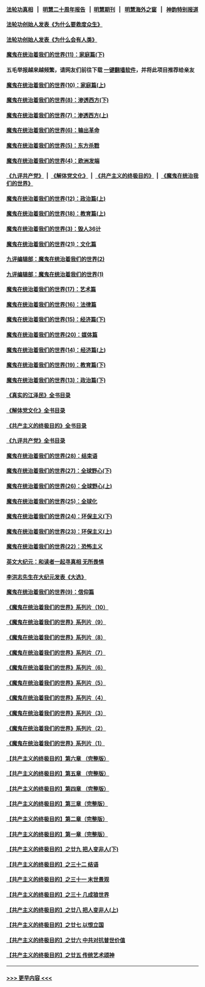 #### [法轮功真相](https://github.com/gfw-breaker/truth/blob/master/README.md?t=0) &nbsp;&nbsp;|&nbsp;&nbsp; [明慧二十周年报告](https://github.com/gfw-breaker/mh-reports/blob/master/README.md?t=0) &nbsp;&nbsp;|&nbsp;&nbsp;[明慧期刊](https://github.com/gfw-breaker/mh-qikan) &nbsp;&nbsp;|&nbsp;&nbsp; [明慧海外之窗](https://github.com/gfw-breaker/mh-news/blob/master/README.md?t=0) &nbsp;&nbsp;|&nbsp;&nbsp; [神韵特别报道](https://github.com/gfw-breaker/mh-news/blob/master/shenyun.md?t=0)
#### [法轮功创始人发表《为什么要救度众生》](../pages/nsc422/n13975246.md?t=05230043) 
#### [法轮功创始人发表《为什么会有人类》](../pages/nsc422/n13912117.md?t=05230043) 
#### [魔鬼在统治着我们的世界(11)：家庭篇(下)](../pages/nsc422/n10440961.md?t=05230043) 
#### 五毛举报越来越频繁，请网友们前往下载 [一键翻墙软件](https://github.com/gfw-breaker/ssr-accounts)，并将此项目推荐给亲友
#### [魔鬼在统治着我们的世界(10)：家庭篇(上)](../pages/nsc422/n10435448.md?t=05230043) 
#### [魔鬼在统治着我们的世界(8)：渗透西方(下)](../pages/nsc422/n10429603.md?t=05230043) 
#### [魔鬼在统治着我们的世界(7)：渗透西方(上)](../pages/nsc422/n10426013.md?t=05230043) 
#### [魔鬼在统治着我们的世界(6)：输出革命](../pages/nsc422/n10421536.md?t=05230043) 
#### [魔鬼在统治着我们的世界(5)：东方杀戮](../pages/nsc422/n10417707.md?t=05230043) 
#### [魔鬼在统治着我们的世界(4)：欧洲发端](../pages/nsc422/n10414890.md?t=05230043) 
#### [《九评共产党》](https://github.com/begood0513/9ping.md/blob/master/README.md) &nbsp;|&nbsp; [《解体党文化》](../../../../jtdwh.md/blob/master/README.md)  &nbsp;|&nbsp; [《共产主义的终极目的》](../../../../gczydzjmd.md/blob/master/README.md) &nbsp;|&nbsp; [《魔鬼在统治我们的世界》](../../../../mgztzwmdsj.md/blob/master/README.md) 
#### [魔鬼在统治着我们的世界(12)：政治篇(上)](../pages/nsc422/n10444576.md?t=05230043) 
#### [魔鬼在统治着我们的世界(18)：教育篇(上)](../pages/nsc422/n10526970.md?t=05230043) 
#### [魔鬼在统治着我们的世界(3)：毁人36计](../pages/nsc422/n10411583.md?t=05230043) 
#### [魔鬼在统治着我们的世界(21)：文化篇](../pages/nsc422/n10597706.md?t=05230043) 
#### [九评编辑部：魔鬼在统治着我们的世界(2)](../pages/nsc422/n10410036.md?t=05230043) 
#### [九评编辑部：魔鬼在统治着我们的世界(1)](../pages/nsc422/n10406825.md?t=05230043) 
#### [魔鬼在统治着我们的世界(17)：艺术篇](../pages/nsc422/n10499093.md?t=05230043) 
#### [魔鬼在统治着我们的世界(16)：法律篇](../pages/nsc422/n10485969.md?t=05230043) 
#### [魔鬼在统治着我们的世界(15)：经济篇(下)](../pages/nsc422/n10469975.md?t=05230043) 
#### [魔鬼在统治着我们的世界(20)：媒体篇](../pages/nsc422/n10586579.md?t=05230043) 
#### [魔鬼在统治着我们的世界(14)：经济篇(上)](../pages/nsc422/n10457370.md?t=05230043) 
#### [魔鬼在统治着我们的世界(19)：教育篇(下)](../pages/nsc422/n10564808.md?t=05230043) 
#### [魔鬼在统治着我们的世界(13)：政治篇(下)](../pages/nsc422/n10448270.md?t=05230043) 
#### [《真实的江泽民》全书目录](../pages/nsc422/n13721399.md?t=05230043) 
#### [《解体党文化》全书目录](../pages/nsc422/n13721157.md?t=05230043) 
#### [《共产主义的终极目的》全书目录](../pages/nsc422/n13721048.md?t=05230043) 
#### [《九评共产党》全书目录](../pages/nsc422/n13708085.md?t=05230043) 
#### [魔鬼在统治着我们的世界(28)：结束语](../pages/nsc422/n10936246.md?t=05230043) 
#### [魔鬼在统治着我们的世界(27)：全球野心(下)](../pages/nsc422/n10928319.md?t=05230043) 
#### [魔鬼在统治着我们的世界(26)：全球野心(上)](../pages/nsc422/n10900318.md?t=05230043) 
#### [魔鬼在统治着我们的世界(25)：全球化](../pages/nsc422/n10788205.md?t=05230043) 
#### [魔鬼在统治着我们的世界(24)：环保主义(下)](../pages/nsc422/n10695307.md?t=05230043) 
#### [魔鬼在统治着我们的世界(23)：环保主义(上)](../pages/nsc422/n10688613.md?t=05230043) 
#### [魔鬼在统治着我们的世界(22)：恐怖主义](../pages/nsc422/n10614727.md?t=05230043) 
#### [英文大纪元：和读者一起寻真相 无所畏惧](../pages/nsc422/n12542027.md?t=05230043) 
#### [李洪志先生在大纪元发表《大选》](../pages/nsc422/n12534746.md?t=05230043) 
#### [魔鬼在统治着我们的世界(9)：信仰篇](../pages/nsc422/n10432159.md?t=05230043) 
#### [《魔鬼在统治着我们的世界》系列片（10）](../pages/nsc422/n12292670.md?t=05230043) 
#### [《魔鬼在统治着我们的世界》系列片（9）](../pages/nsc422/n12290859.md?t=05230043) 
#### [《魔鬼在统治着我们的世界》系列片（8）](../pages/nsc422/n12287445.md?t=05230043) 
#### [《魔鬼在统治着我们的世界》系列片（7）](../pages/nsc422/n12283425.md?t=05230043) 
#### [《魔鬼在统治着我们的世界》系列片（6）](../pages/nsc422/n12282314.md?t=05230043) 
#### [《魔鬼在统治着我们的世界》系列片（5）](../pages/nsc422/n12281419.md?t=05230043) 
#### [《魔鬼在统治着我们的世界》系列片（4）](../pages/nsc422/n12274024.md?t=05230043) 
#### [《魔鬼在统治着我们的世界》系列片（3）](../pages/nsc422/n12271322.md?t=05230043) 
#### [《魔鬼在统治着我们的世界》系列片（2）](../pages/nsc422/n12269049.md?t=05230043) 
#### [《魔鬼在统治着我们的世界》系列片（1）](../pages/nsc422/n12267575.md?t=05230043) 
#### [【共产主义的终极目的】第六章 （完整版）](../pages/nsc422/n11428913.md?t=05230043) 
#### [【共产主义的终极目的】第五章 （完整版）](../pages/nsc422/n11428912.md?t=05230043) 
#### [【共产主义的终极目的】第四章 （完整版）](../pages/nsc422/n11428907.md?t=05230043) 
#### [【共产主义的终极目的】第三章（完整版）](../pages/nsc422/n11428848.md?t=05230043) 
#### [【共产主义的终极目的】第二章（完整版）](../pages/nsc422/n11428831.md?t=05230043) 
#### [【共产主义的终极目的】第一章（完整版）](../pages/nsc422/n11417651.md?t=05230043) 
#### [【共产主义的终极目的】之廿九 把人变非人(下)](../pages/nsc422/n11344140.md?t=05230043) 
#### [【共产主义的终极目的】之三十二 结语](../pages/nsc422/n11360535.md?t=05230043) 
#### [【共产主义的终极目的】之三十一 末世景观](../pages/nsc422/n11351129.md?t=05230043) 
#### [【共产主义的终极目的】之三十 几成狼世界](../pages/nsc422/n11348280.md?t=05230043) 
#### [【共产主义的终极目的】之廿八 把人变非人(上)](../pages/nsc422/n11340492.md?t=05230043) 
#### [【共产主义的终极目的】之廿七 以恨立国](../pages/nsc422/n11336944.md?t=05230043) 
#### [【共产主义的终极目的】之廿六 中共对抗普世价值](../pages/nsc422/n11324785.md?t=05230043) 
#### [【共产主义的终极目的】之廿五 传统艺术颂神](../pages/nsc422/n11296396.md?t=05230043) 

----
#### [ >>> 更早内容 <<< ](../indexes/nsc422-earlier.md)
